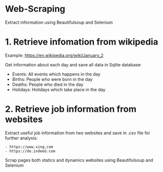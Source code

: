 # Web-Scraping
Extract information using Beautifulsoup and Selenium

# 1. Retrieve infomation from wikipedia
Example: 
https://en.wikipedia.org/wiki/January_2

Get information about each day and save all data in Sqlite database:
  - Events: All events which happens in the day
  - Births: People who were born in the day
  - Deaths: People who died in the day
  - Holidays: Holidays which take place in the day
 
# 2. Retrieve job information from websites
  Extract useful job information from two websites and save in .csv file for further analysis:
  
    - https://www.xing.com
    - https://de.indeed.com

  Scrap pages both statics and dynamics websites using Beautifulsoup and Selenium
